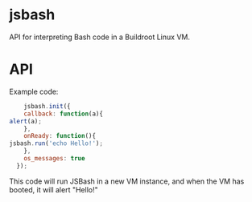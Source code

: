 # jsbash
API for interpreting Bash code in a Buildroot Linux VM.

# API
Example code:
```javascript
    jsbash.init({
    callback: function(a){
alert(a);
    },
    onReady: function(){
jsbash.run('echo Hello!');
    },
    os_messages: true
  });
  ```
  
  This code will run JSBash in a new VM instance, and when the VM has booted, it will alert "Hello!"
